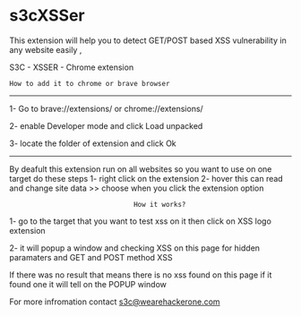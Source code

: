 # s3cXSSer
This extension will help you to detect GET/POST based XSS vulnerability in any website easily ,


S3C - XSSER - Chrome extension



    How to add it to chrome or brave browser
------------------------------------------------------

1- Go to brave://extensions/ or chrome://extensions/

2- enable Developer mode and click Load unpacked

3- locate the folder of extension and click Ok


-------------------------------------------------------

By deafult this extension run on all websites so you want to use on one target do these steps
1- right click on the extension 
2- hover this can read and change site data >> choose when you click the extension option


                                   How it works?

1- go to the target that you want to test xss on it then click on XSS logo extension

2- it will popup a window and checking XSS on this page for hidden paramaters and GET and POST method XSS

If there was no result that means there is no xss found on this page if it found one it will tell on the POPUP window



For more infromation contact s3c@wearehackerone.com
